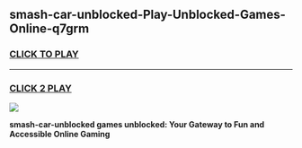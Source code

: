 
## smash-car-unblocked-Play-Unblocked-Games-Online-q7grm
<h3>
<a href="https://premium76.site?title=smash-car-unblocked&ref=25A">CLICK TO PLAY</a></h3>
<hr>

<h3>
<a href="https://premium76.site?title=smash-car-unblocked&ref=25A">CLICK 2 PLAY</a>
  
</h3>

<a href="https://premium76.site?title=smash-car-unblocked&ref=25A"><img src="https://clearcache.store/games.png"></a>


**smash-car-unblocked games unblocked: Your Gateway to Fun and Accessible Online Gaming**
